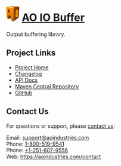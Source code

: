 # [<img src="ao-logo.png" alt="AO Logo" width="35" height="40">](https://aoindustries.com/) [AO IO Buffer](https://aoindustries.com/ao-io-buffer/)
Output buffering library.

## Project Links
* [Project Home](https://aoindustries.com/ao-io-buffer/)
* [Changelog](https://aoindustries.com/ao-io-buffer/changelog)
* [API Docs](https://aoindustries.com/ao-io-buffer/apidocs/)
* [Maven Central Repository](https://search.maven.org/#search%7Cgav%7C1%7Cg:%22com.aoindustries%22%20AND%20a:%22ao-io-buffer%22)
* [GitHub](https://github.com/aoindustries/ao-io-buffer)

## Contact Us
For questions or support, please [contact us](https://aoindustries.com/contact):

Email: [support@aoindustries.com](mailto:support@aoindustries.com)  
Phone: [1-800-519-9541](tel:1-800-519-9541)  
Phone: [+1-251-607-9556](tel:+1-251-607-9556)  
Web: https://aoindustries.com/contact
